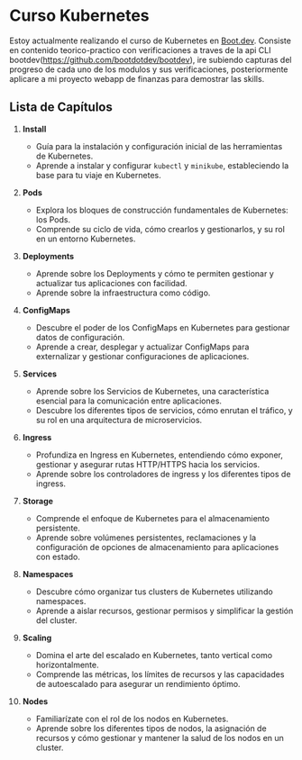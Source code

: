 # Curso Kubernetes

Estoy actualmente realizando el curso de Kubernetes en [Boot.dev](https://www.boot.dev/learn/learn-kubernetes). Consiste en contenido teorico-practico con verificaciones a traves de la api CLI bootdev(https://github.com/bootdotdev/bootdev), ire subiendo capturas del progreso de cada uno de los modulos y sus verificaciones, posteriormente aplicare a mi proyecto webapp de finanzas para demostrar las skills.

## Lista de Capítulos

1. **Install**
   - Guía para la instalación y configuración inicial de las herramientas de Kubernetes.
   - Aprende a instalar y configurar `kubectl` y `minikube`, estableciendo la base para tu viaje en Kubernetes.

2. **Pods**
   - Explora los bloques de construcción fundamentales de Kubernetes: los Pods.
   - Comprende su ciclo de vida, cómo crearlos y gestionarlos, y su rol en un entorno Kubernetes.

3. **Deployments**
   - Aprende sobre los Deployments y cómo te permiten gestionar y actualizar tus aplicaciones con facilidad.
   - Aprende sobre la infraestructura como código.

4. **ConfigMaps**
   - Descubre el poder de los ConfigMaps en Kubernetes para gestionar datos de configuración.
   - Aprende a crear, desplegar y actualizar ConfigMaps para externalizar y gestionar configuraciones de aplicaciones.

5. **Services**
   - Aprende sobre los Servicios de Kubernetes, una característica esencial para la comunicación entre aplicaciones.
   - Descubre los diferentes tipos de servicios, cómo enrutan el tráfico, y su rol en una arquitectura de microservicios.

6. **Ingress**
   - Profundiza en Ingress en Kubernetes, entendiendo cómo exponer, gestionar y asegurar rutas HTTP/HTTPS hacia los servicios.
   - Aprende sobre los controladores de ingress y los diferentes tipos de ingress.

7. **Storage**
   - Comprende el enfoque de Kubernetes para el almacenamiento persistente.
   - Aprende sobre volúmenes persistentes, reclamaciones y la configuración de opciones de almacenamiento para aplicaciones con estado.

8. **Namespaces**
   - Descubre cómo organizar tus clusters de Kubernetes utilizando namespaces.
   - Aprende a aislar recursos, gestionar permisos y simplificar la gestión del cluster.

9. **Scaling**
   - Domina el arte del escalado en Kubernetes, tanto vertical como horizontalmente.
   - Comprende las métricas, los límites de recursos y las capacidades de autoescalado para asegurar un rendimiento óptimo.

10. **Nodes**
    - Familiarízate con el rol de los nodos en Kubernetes.
    - Aprende sobre los diferentes tipos de nodos, la asignación de recursos y cómo gestionar y mantener la salud de los nodos en un cluster.
